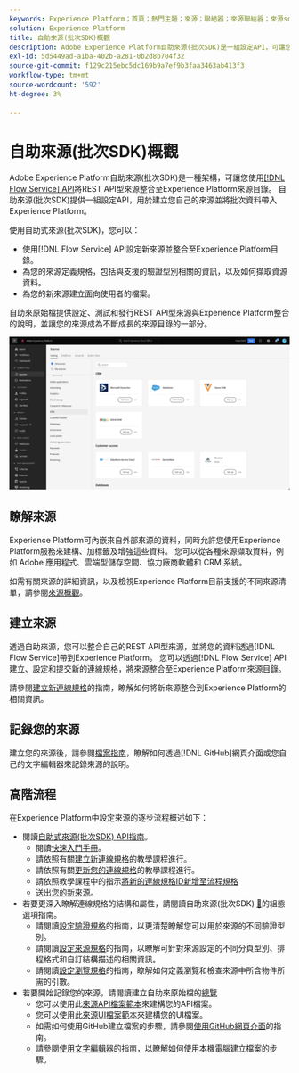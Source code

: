```yaml
---
keywords: Experience Platform；首頁；熱門主題；來源；聯結器；來源聯結器；來源sdk；sdk；SDK
solution: Experience Platform
title: 自助來源(批次SDK)概觀
description: Adobe Experience Platform自助來源(批次SDK)是一組設定API，可讓您使用流量服務API整合REST API型來源，以將您的資料匯入Experience Platform。
exl-id: 5d5449ad-a1ba-402b-a281-0b2d8b704f32
source-git-commit: f129c215ebc5dc169b9a7ef9b3faa3463ab413f3
workflow-type: tm+mt
source-wordcount: '592'
ht-degree: 3%

---
```


# 自助來源(批次SDK)概觀

Adobe Experience Platform自助來源(批次SDK)是一種架構，可讓您使用[[!DNL Flow Service] API](https://www.adobe.io/experience-platform-apis/references/flow-service/)將REST API型來源整合至Experience Platform來源目錄。 自助來源(批次SDK)提供一組設定API，用於建立您自己的來源並將批次資料帶入Experience Platform。

使用自助式來源(批次SDK)，您可以：

* 使用[!DNL Flow Service] API設定新來源並整合至Experience Platform目錄。
* 為您的來源定義規格，包括與支援的驗證型別相關的資訊，以及如何擷取資源資料。
* 為您的新來源建立面向使用者的檔案。

自助來原始檔提供設定、測試和發行REST API型來源與Experience Platform整合的說明，並讓您的來源成為不斷成長的來源目錄的一部分。

![目錄](./assets/catalog.png)

## 瞭解來源

Experience Platform可內嵌來自外部來源的資料，同時允許您使用Experience Platform服務來建構、加標籤及增強這些資料。 您可以從各種來源擷取資料，例如 Adob&#x200B;&#x200B;e 應用程式、雲端型儲存空間、協力廠商軟體和 CRM 系統。

如需有關來源的詳細資訊，以及檢視Experience Platform目前支援的不同來源清單，請參閱[來源概觀](../home.md)。

## 建立來源

透過自助來源，您可以整合自己的REST API型來源，並將您的資料透過[!DNL Flow Service]帶到Experience Platform。 您可以透過[!DNL Flow Service] API建立、設定和提交新的連線規格，將來源整合至Experience Platform來源目錄。

請參閱[建立新連線規格](./api/api-overview.md)的指南，瞭解如何將新來源整合到Experience Platform的相關資訊。

## 記錄您的來源

建立您的來源後，請參閱[檔案指南](./documentation/doc-overview.md)，瞭解如何透過[!DNL GitHub]網頁介面或您自己的文字編輯器來記錄來源的說明。

## 高階流程

在Experience Platform中設定來源的逐步流程概述如下：

* 閱讀[自助式來源(批次SDK) API指南](./api/api-overview.md)。
   * 閱讀[快速入門手冊](./api/getting-started.md)。
   * 請依照有關[建立新連線規格](./api/create.md)的教學課程進行。
   * 請依照有關[更新您的連線規格](./api/update-connection-specs.md)的教學課程進行。
   * 請依照教學課程中的指示[將新的連線規格ID新增至流程規格](./api/update-flow-specs.md)
   * [送出您的新來源](./api/submit.md)。
* 若要更深入瞭解連線規格的結構和屬性，請閱讀自助來源(批次SDK) [&#128279;](./config/config.md)的組態選項指南。
   * 請閱讀[設定驗證規格](./config/authspec.md)的指南，以更清楚瞭解您可以用於來源的不同驗證型別。
   * 請閱讀[設定來源規格](./config/sourcespec.md)的指南，以瞭解可針對來源設定的不同分頁型別、排程格式和自訂結構描述的相關資訊。
   * 請閱讀[設定瀏覽規格](./config/explorespec.md)的指南，瞭解如何定義瀏覽和檢查來源中所含物件所需的引數。
* 若要開始記錄您的來源，請閱讀建立自助來原始檔的[總覽](./documentation/doc-overview.md)
   * 您可以使用此[來源API檔案範本](./documentation/template.md)來建構您的API檔案。
   * 您可以使用此[來源UI檔案範本](./documentation/ui-template.md)來建構您的UI檔案。
   * 如需如何使用GitHub建立檔案的步驟，請參閱[使用GitHub網頁介面](./documentation/github.md)的指南。
   * 請參閱[使用文字編輯器](./documentation/text-editor.md)的指南，以瞭解如何使用本機電腦建立檔案的步驟。
